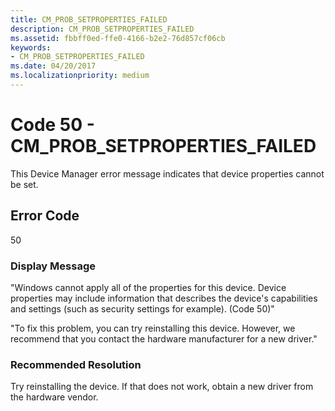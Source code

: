 ```yaml
---
title: CM_PROB_SETPROPERTIES_FAILED
description: CM_PROB_SETPROPERTIES_FAILED
ms.assetid: fbbff0ed-ffe0-4166-b2e2-76d857cf06cb
keywords:
- CM_PROB_SETPROPERTIES_FAILED
ms.date: 04/20/2017
ms.localizationpriority: medium
---
```


# Code 50 - CM_PROB_SETPROPERTIES_FAILED

This Device Manager error message indicates that device properties cannot be set.

## Error Code

50

### Display Message

"Windows cannot apply all of the properties for this device. Device properties may include information that describes the device's capabilities and settings (such as security settings for example). (Code 50)"

"To fix this problem, you can try reinstalling this device. However, we recommend that you contact the hardware manufacturer for a new driver."

### Recommended Resolution

Try reinstalling the device. If that does not work, obtain a new driver from the hardware vendor.
